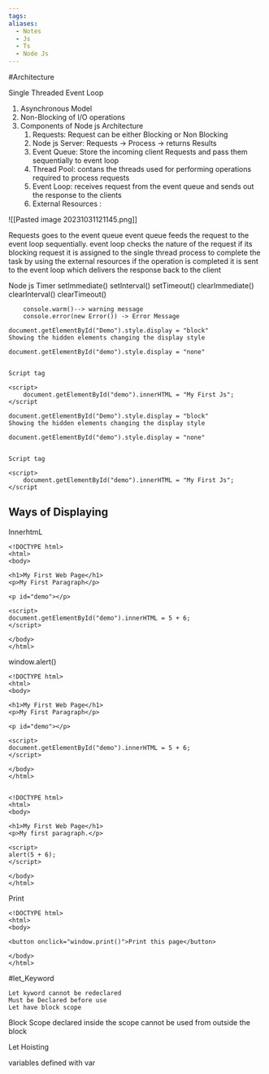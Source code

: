 ```yaml
---
tags: 
aliases:
  - Notes
  - Js
  - Ts
  - Node Js
---
```


#Architecture 

Single Threaded Event Loop

1. Asynchronous Model 
2. Non-Blocking of I/O operations 
3. Components of Node js Architecture 
	1. Requests: Request can be either Blocking or Non Blocking
	2. Node js Server: Requests -> Process -> returns Results 
	3. Event Queue: Store the incoming client Requests and pass them sequentially to event loop
	4. Thread Pool: contans the threads used for performing operations required to process requests 
	6. Event Loop: receives request from the event queue and sends out the response to the clients 
	7. External Resources : 




![[Pasted image 20231031121145.png]]

Requests goes to the event queue 
event queue feeds the request to the event loop sequentially. event loop checks the nature of the request 
if its blocking request it is assigned to the single thread process to complete the task by using the external resources 
if the operation is completed it is sent to the event loop which delivers the response back to the client


Node js Timer 
	 setImmediate()
	 setInterval()
	 setTimeout()
	clearImmediate()
	clearInterval()
	clearTimeout()
		
		console.warm()--> warning message 
		console.error(new Error()) -> Error Message 
	
		
	


```
document.getElementById("Demo").style.display = "block"
Showing the hidden elements changing the display style 

document.getElementById("demo").style.display = "none"


Script tag 

<script>
	document.getElementById("demo").innerHTML = "My First Js";
</script
```

```
document.getElementById("Demo").style.display = "block"
Showing the hidden elements changing the display style 

document.getElementById("demo").style.display = "none"


Script tag 

<script>
	document.getElementById("demo").innerHTML = "My First Js";
</script
```

## Ways of Displaying 

InnerhtmL
```
<!DOCTYPE html>  
<html>  
<body>  
  
<h1>My First Web Page</h1>  
<p>My First Paragraph</p>  
  
<p id="demo"></p>  
  
<script>  
document.getElementById("demo").innerHTML = 5 + 6;  
</script>  
  
</body>  
</html>
```

window.alert()

```
<!DOCTYPE html>  
<html>  
<body>  
  
<h1>My First Web Page</h1>  
<p>My First Paragraph</p>  
  
<p id="demo"></p>  
  
<script>  
document.getElementById("demo").innerHTML = 5 + 6;  
</script>  
  
</body>  
</html>


<!DOCTYPE html>  
<html>  
<body>  
  
<h1>My First Web Page</h1>  
<p>My first paragraph.</p>  
  
<script>  
alert(5 + 6);  
</script>  
  
</body>  
</html>
```


Print 

```
<!DOCTYPE html>  
<html>  
<body>  
  
<button onclick="window.print()">Print this page</button>  
  
</body>  
</html>

```







#let_Keyword 

```
Let kyword cannot be redeclared 
Must be Declared before use 
Let have block scope 
```

Block Scope 
declared inside the scope cannot be used from outside the block 

Let Hoisting 

variables defined with var 


